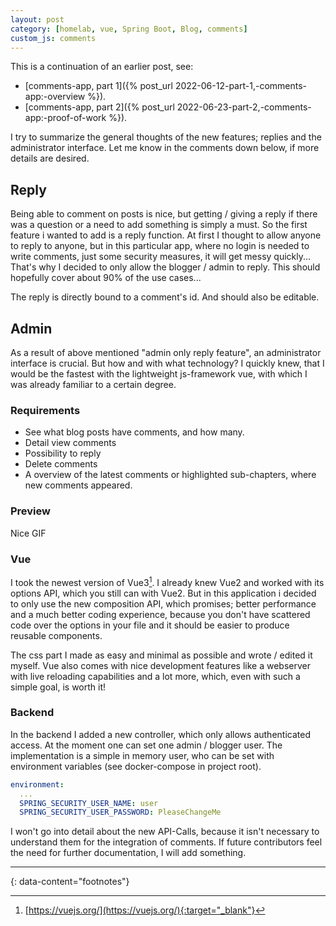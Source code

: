 ```yaml
---
layout: post
category: [homelab, vue, Spring Boot, Blog, comments]
custom_js: comments
---
```


This is a continuation of an earlier post, see:
* [comments-app, part 1]({% post_url 2022-06-12-part-1,-comments-app:-overview %}).
* [comments-app, part 2]({% post_url 2022-06-23-part-2,-comments-app:-proof-of-work %}).

I try to summarize the general thoughts of the new features; replies and the administrator interface. Let me know in the comments
down below, if more details are desired.

## Reply

Being able to comment on posts is nice, but getting / giving a reply if there was a question or a need to add something is simply  a must.
So the first feature i wanted to add is a reply function. At first I thought to allow anyone to reply to anyone, but
in this particular app, where no login is needed to write comments, just some security measures, it will get messy quickly...
That's why I decided to only allow the blogger / admin to reply. This should hopefully cover about 90% of the use cases...

The reply is directly bound to a comment's id. And should also be editable.

## Admin

As a result of above mentioned "admin only reply feature", an administrator interface is crucial. But how and with what technology?
I quickly knew, that I would be the fastest with the lightweight js-framework vue, with which I was already familiar to a certain
degree.

### Requirements

* See what blog posts have comments, and how many.
* Detail view comments
* Possibility to reply
* Delete comments
* A overview of the latest comments or highlighted sub-chapters, where new comments appeared.

### Preview

Nice GIF

### Vue

I took the newest version of Vue3[^1]. I already knew Vue2 and worked with its options API, which you still can with Vue2. But in this application i decided to only use the new composition API, which promises; better performance and a much better coding experience, because you don't have scattered code over the options in your file and it should be easier to produce reusable components.

The css part I made as easy and minimal as possible and wrote / edited it myself. Vue also comes with nice development features like a
webserver with live reloading capabilities and a lot more, which, even with such a simple goal, is worth it!

### Backend

In the backend I added a new controller, which only allows authenticated access. At the moment one can set one admin / blogger user.
The implementation is a simple in memory user, who can be set with environment variables (see docker-compose in project root).

```yaml
environment:
  ...
  SPRING_SECURITY_USER_NAME: user
  SPRING_SECURITY_USER_PASSWORD: PleaseChangeMe
```

I won't go into detail about the new API-Calls, because it isn't necessary to understand them for the integration of comments.
If future contributors feel the need for further documentation, I will add something.


---
{: data-content="footnotes"}

[^1]: [https://vuejs.org/](https://vuejs.org/){:target="_blank"}
